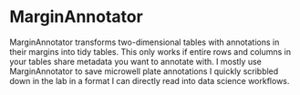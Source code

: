 # MarginAnnotator
MarginAnnotator transforms two-dimensional tables with annotations in their margins into tidy tables. This only works if entire rows and columns in your tables share metadata you want to annotate with. I mostly use MarginAnnotator to save microwell plate annotations I quickly scribbled down in the lab in a format I can directly read into data science workflows.
